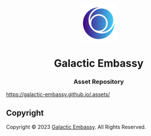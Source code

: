 <p align="center">
    <img src="https://github.com/galactic-embassy/.assets/blob/086008d75557f9ce29e2a46dfdbcc3912b6443ce/logo/galactic_embassy_logo_light.png" width="20%" height="20%" alt="Galactic Embassy Logo">
</p>
<h1 align='center' style='border-bottom: none;'>Galactic Embassy</h1>
<h3 align='center'>Asset Repository</h3>


https://galactic-embassy.github.io/.assets/

## Copyright

Copyright &copy; 2023 [Galactic Embassy](https://www.galacticembassy.com/ "Galactic Embassy website"). All Rights Reserved.